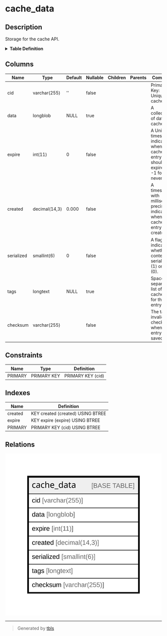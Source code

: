 # cache_data

## Description

Storage for the cache API.

<details>
<summary><strong>Table Definition</strong></summary>

```sql
CREATE TABLE `cache_data` (
  `cid` varchar(255) CHARACTER SET ascii COLLATE ascii_bin NOT NULL DEFAULT '' COMMENT 'Primary Key: Unique cache ID.',
  `data` longblob DEFAULT NULL COMMENT 'A collection of data to cache.',
  `expire` int(11) NOT NULL DEFAULT 0 COMMENT 'A Unix timestamp indicating when the cache entry should expire, or -1 for never.',
  `created` decimal(14,3) NOT NULL DEFAULT 0.000 COMMENT 'A timestamp with millisecond precision indicating when the cache entry was created.',
  `serialized` smallint(6) NOT NULL DEFAULT 0 COMMENT 'A flag to indicate whether content is serialized (1) or not (0).',
  `tags` longtext DEFAULT NULL COMMENT 'Space-separated list of cache tags for this entry.',
  `checksum` varchar(255) CHARACTER SET ascii COLLATE ascii_general_ci NOT NULL COMMENT 'The tag invalidation checksum when this entry was saved.',
  PRIMARY KEY (`cid`),
  KEY `expire` (`expire`),
  KEY `created` (`created`)
) ENGINE=InnoDB DEFAULT CHARSET=utf8mb4 COLLATE=utf8mb4_general_ci COMMENT='Storage for the cache API.'
```

</details>

## Columns

| Name | Type | Default | Nullable | Children | Parents | Comment |
| ---- | ---- | ------- | -------- | -------- | ------- | ------- |
| cid | varchar(255) | '' | false |  |  | Primary Key: Unique cache ID. |
| data | longblob | NULL | true |  |  | A collection of data to cache. |
| expire | int(11) | 0 | false |  |  | A Unix timestamp indicating when the cache entry should expire, or -1 for never. |
| created | decimal(14,3) | 0.000 | false |  |  | A timestamp with millisecond precision indicating when the cache entry was created. |
| serialized | smallint(6) | 0 | false |  |  | A flag to indicate whether content is serialized (1) or not (0). |
| tags | longtext | NULL | true |  |  | Space-separated list of cache tags for this entry. |
| checksum | varchar(255) |  | false |  |  | The tag invalidation checksum when this entry was saved. |

## Constraints

| Name | Type | Definition |
| ---- | ---- | ---------- |
| PRIMARY | PRIMARY KEY | PRIMARY KEY (cid) |

## Indexes

| Name | Definition |
| ---- | ---------- |
| created | KEY created (created) USING BTREE |
| expire | KEY expire (expire) USING BTREE |
| PRIMARY | PRIMARY KEY (cid) USING BTREE |

## Relations

![er](cache_data.svg)

---

> Generated by [tbls](https://github.com/k1LoW/tbls)
